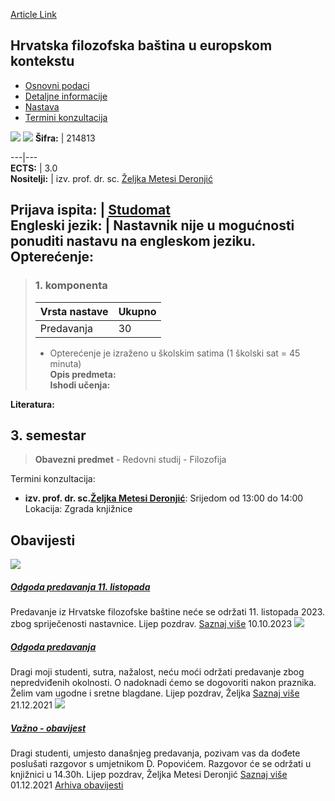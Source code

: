 [Article Link](https://www.fhs.hr/predmet/hfbuek_b)

## Hrvatska filozofska baština u europskom kontekstu
  * [Osnovni podaci](https://www.fhs.hr/predmet/hfbuek_b#v1id-904809_702238_1_0 "Osnovni podaci")
  * [Detaljne informacije](https://www.fhs.hr/predmet/hfbuek_b#v1id-904809_702238_1_1 "Detaljne informacije")
  * [Nastava](https://www.fhs.hr/predmet/hfbuek_b#v1id-904809_702238_1_2 "Nastava")
  * [Termini konzultacija](https://www.fhs.hr/predmet/hfbuek_b#v1id-904809_702238_1_3 "Termini konzultacija")


[![](https://www.fhs.hr/img/flags/gif/hr.gif)](https://www.fhs.hr/predmet/hfbuek_b) [![](https://www.fhs.hr/img/flags/gif/gb.gif)](https://www.fhs.hr/en/course/cphitec_a)
**Šifra:** |  214813  
  
---|---  
**ECTS:** |  3.0   
**Nositelji:** |  izv. prof. dr. sc. [Željka Metesi Deronjić](https://www.fhs.hr/djelatnik/zeljka.metesi_deronjic)   
  
**Prijava ispita:** |  [Studomat](http://www.isvu.hr/studomat)  
**Engleski jezik:** |  Nastavnik nije u mogućnosti ponuditi nastavu na engleskom jeziku.   
**Opterećenje:**  
---  
> ### 1. komponenta
> | Vrsta nastave | Ukupno  
> ---|---  
> Predavanja | 30  
> * Opterećenje je izraženo u školskim satima (1 školski sat = 45 minuta)   
**Opis predmeta:**  
> **Ishodi učenja:**  

  
**Literatura:**  

  
**3. semestar**  
---  
> **Obavezni predmet** - Redovni studij - Filozofija  
>   
Termini konzultacija: 
  * **izv. prof. dr. sc.[Željka Metesi Deronjić](https://www.fhs.hr/djelatnik/zeljka.metesi_deronjic)**: 
Srijedom od 13:00 do 14:00
Lokacija: Zgrada knjižnice 


## Obavijesti
[ ![](https://www.fhs.hr/_pub/themes_static/hrstud2024/default/img/default_news.jpg) ](https://www.fhs.hr/predmet/hfbuek_b?@=21lac#news_119991)
#####  [Odgoda predavanja 11. listopada](https://www.fhs.hr/predmet/hfbuek_b?@=21lac#news_119991)
Predavanje iz Hrvatske filozofske baštine neće se održati 11. listopada 2023. zbog spriječenosti nastavnice. Lijep pozdrav. 
[Saznaj više](https://www.fhs.hr/predmet/hfbuek_b?@=21lac#news_119991)
10.10.2023
[ ![](https://www.fhs.hr/_pub/themes_static/hrstud2024/default/img/default_news.jpg) ](https://www.fhs.hr/predmet/hfbuek_b?@=21gye#news_119991)
#####  [Odgoda predavanja](https://www.fhs.hr/predmet/hfbuek_b?@=21gye#news_119991)
Dragi moji studenti, sutra, nažalost, neću moći održati predavanje zbog nepredviđenih okolnosti. O nadoknadi ćemo se dogovoriti nakon praznika. Želim vam ugodne i sretne blagdane. Lijep pozdrav, Željka 
[Saznaj više](https://www.fhs.hr/predmet/hfbuek_b?@=21gye#news_119991)
21.12.2021
[ ![](https://www.fhs.hr/_pub/themes_static/hrstud2024/default/img/default_news.jpg) ](https://www.fhs.hr/predmet/hfbuek_b?@=21gsa#news_119991)
#####  [Važno - obavijest](https://www.fhs.hr/predmet/hfbuek_b?@=21gsa#news_119991)
Dragi studenti, umjesto današnjeg predavanja, pozivam vas da dođete poslušati razgovor s umjetnikom D. Popovićem. Razgovor će se održati u knjižnici u 14.30h. Lijep pozdrav, Željka Metesi Deronjić 
[Saznaj više](https://www.fhs.hr/predmet/hfbuek_b?@=21gsa#news_119991)
01.12.2021
[Arhiva obavijesti](https://www.fhs.hr/predmet/hfbuek_b?@=21ch3#news_119991 "Arhiva obavijesti")
